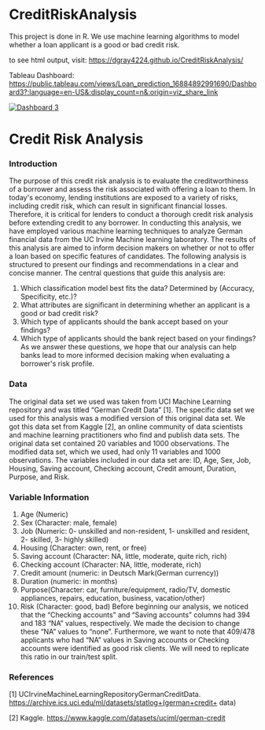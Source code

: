 # CreditRiskAnalysis
This project is done in R. We use machine learning algorithms to model whether a loan applicant is a good or bad credit risk.


to see html output, visit: https://dgray4224.github.io/CreditRiskAnalysis/

Tableau Dashboard:  https://public.tableau.com/views/Loan_prediction_16884892991690/Dashboard3?:language=en-US&:display_count=n&:origin=viz_share_link
<div class='tableauPlaceholder' id='viz1688574246779' style='position: relative'><noscript><a href='#'><img alt='Dashboard 3 ' src='https:&#47;&#47;public.tableau.com&#47;static&#47;images&#47;Lo&#47;Loan_prediction_16884892991690&#47;Dashboard3&#47;1_rss.png' style='border: none' /></a></noscript><object class='tableauViz'  style='display:none;'><param name='host_url' value='https%3A%2F%2Fpublic.tableau.com%2F' /> <param name='embed_code_version' value='3' /> <param name='site_root' value='' /><param name='name' value='Loan_prediction_16884892991690&#47;Dashboard3' /><param name='tabs' value='no' /><param name='toolbar' value='yes' /><param name='static_image' value='https:&#47;&#47;public.tableau.com&#47;static&#47;images&#47;Lo&#47;Loan_prediction_16884892991690&#47;Dashboard3&#47;1.png' /> <param name='animate_transition' value='yes' /><param name='display_static_image' value='yes' /><param name='display_spinner' value='yes' /><param name='display_overlay' value='yes' /><param name='display_count' value='yes' /><param name='language' value='en-US' /></object></div>              


# Credit Risk Analysis

### Introduction
  The purpose of this credit risk analysis is to evaluate the creditworthiness of a borrower and assess the risk associated 
  with offering a loan to them. In today's economy, lending institutions are exposed to a variety of risks, including credit 
  risk, which can result in significant financial losses. Therefore, it is critical for lenders to conduct a thorough credit 
  risk analysis before extending credit to any borrower. 
	In conducting this analysis, we have employed various machine learning techniques to analyze German financial data from the 
  UC Irvine Machine learning laboratory. The results of this analysis are aimed to inform decision makers on whether or not to 
  offer a loan based on specific features of candidates. 
 	The following analysis is structured to present our findings and recommendations in a clear and concise manner. The central 
  questions that guide this analysis are: 
1.	Which classification model best fits the data? Determined by (Accuracy, Specificity, etc.)?
2.	What attributes are significant in determining whether an applicant is a good or bad credit risk?
3.	Which type of applicants should the bank accept based on your findings?
4.	Which type of applicants should the bank reject based on your findings? 
	As we answer these questions, we hope that our analysis can help banks lead to more informed decision making when 
  evaluating a borrower's risk profile. 
### Data
  The original data set we used was taken from UCI Machine Learning repository and was titled “German Credit Data” [1]. The 
  specific data set we used for this analysis was a modified version of this original data set. We got this data set from 
  Kaggle [2], an online community of data scientists and machine learning practitioners who find and publish data sets. 
  The original data set contained 20 variables and 1000 observations. The modified data set, which we used, had only 11 
  variables and 1000 observations. 
	The variables included in our data set are: ID, Age, Sex, Job, Housing, Saving account, Checking account, Credit amount, 
  Duration, Purpose, and Risk. 
### Variable Information
1.	Age (Numeric)
2.	Sex (Character: male, female)
3.	Job (Numeric: 0- unskilled and non-resident, 1- unskilled and resident, 2- skilled, 3- highly skilled)
4.	Housing (Character: own, rent, or free)
5.	Saving account (Character: NA, little, moderate, quite rich, rich)
6.	Checking account (Character: NA, little, moderate, rich)
7.	Credit amount (numeric: in Deutsch Mark(German currency))
8.	Duration (numeric: in months)
9.	Purpose(Character: car, furniture/equipment, radio/TV, domestic appliances, repairs, education, business, vacation/other)
10.	 Risk (Character: good, bad)
 	Before beginning our analysis, we noticed that the “Checking accounts” and “Saving accounts” columns had 394 and 183 “NA” 
  values, respectively. We made the decision to change these “NA” values to “none”. Furthermore, we want to note that 
  409/478 applicants who had “NA” values in Saving accounts or Checking accounts were identified as good risk clients. We will 
  need to replicate this ratio in our train/test split. 


### References
[1]  UCIrvineMachineLearningRepositoryGermanCreditData. https://archive.ics.uci.edu/ml/datasets/statlog+(german+credit+ data)  

[2] Kaggle. https://www.kaggle.com/datasets/uciml/german-credit

